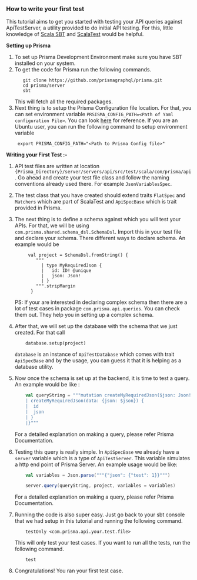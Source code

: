 ### How to write your first test

This tutorial aims to get you started with testing your API queries against ApiTestServer, a utility provided to do initial API testing. For this, little knowledge of [Scala SBT](https://www.scala-sbt.org/) and [ScalaTest](http://www.scalatest.org/) would be helpful. 

**Setting up Prisma**
1. To set up Prisma Development Environment make sure you have SBT installed on your system.
1. To get the code for Prisma run the following commands.
    ```
       git clone https://github.com/prismagraphql/prisma.git
       cd prisma/server
       sbt
    ```
    This will fetch all the required packages. 
1. Next thing is to setup the Prisma Configuration file location. For that, you can set environment variable `PRSISMA_CONFIG_PATH=<Path of Yaml configuration File>`. You can look [here](https://github.com/prismagraphql/prisma/blob/master/server/docker-compose/mysql/prisma.yml) for reference. If you are an Ubuntu user, you can run the following command to setup environment variable
    ```
     export PRISMA_CONFIG_PATH="<Path to Prisma Config file>"
    ```


**Writing your First Test :-**

1. API test files are written at location `{Prisma_Directory}/server/servers/api/src/test/scala/com/prisma/api`. Go ahead and create your test file class and follow the naming conventions already used there. For example `JsonVariablesSpec`.
1. The test class that you have created should extend traits `FlatSpec` and `Matchers` which are part of ScalaTest and `ApiSpecBase` which is trait provided in Prisma.
1. The next thing is to define a schema against which you will test your APIs. For that, we will be using `com.prisma.shared.schema_dsl.SchemaDsl`. Import this in your test file and declare your schema. There different ways to declare schema. An example would be 
    ```
         val project = SchemaDsl.fromString() {
            """
              | type MyRequiredJson {
              |   id: ID! @unique
              |   json: Json!
              | }
            """.stripMargin
          }
    ```
    PS: If your are interested in declaring complex schema then there are a lot of test cases in package `com.prisma.api.queries`. You can check them out. They help you in setting up a complex schema.  

1. After that, we will set up the database with the schema that we just created. For that call
    ```
        database.setup(project)
    ```
    `database` is an instance of `ApiTestDatabase` which comes with trait `ApiSpecBase` and by the usage, you can guess it that it is helping as a database utility.

1. Now once the schema is set up at the backend, it is time to test a query. An example would be like :
    ```scala
        val queryString = """mutation createMyRequiredJson($json: Json!) {
        | createMyRequiredJson(data: {json: $json}) {
        |  id
        |  json
        | }
        |}"""
    ```
    For a detailed explanation on making a query, please refer Prisma Documentation.
1. Testing this query is really simple. In `ApiSpecBase` we already have a `server` variable which is a type of `ApiTestServer`. This variable simulates a http end point of Prisma Server. An example usage would be like:
    ```scala
        val variables = Json.parse("""{"json": {"test": 1}}""") 

        server.query(queryString, project, variables = variables)
    ```
    
    For a detailed explanation on making a query, please refer Prisma Documentation. 
1. Running the code is also super easy. Just go back to your sbt console that we had setup in this tutorial and running the following command.
    ```
        testOnly <com.prisma.api.your.test.file>
    ```
    This will only test your test cases. If you want to run all the tests, run the following command.
    ```
        test
    ```
    
1. Congratulations! You ran your first test case. 
    

